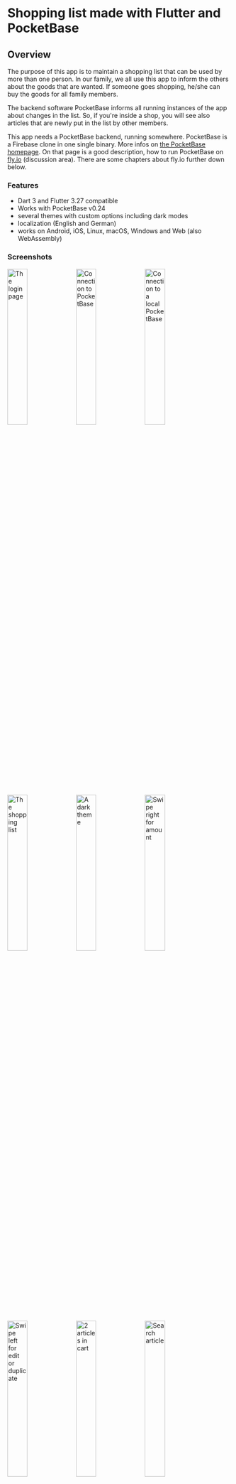 # Shopping list made with Flutter and PocketBase

## Overview

The purpose of this app is to maintain a shopping list that can be used by more than one person.
In our family, we all use this app to inform the others about the goods that are wanted. If someone goes shopping,
he/she can buy the goods for all family members.

The backend software PocketBase informs all running instances of the app about changes in the
list. So, if you're inside a shop, you will see also articles that are newly put in the list by other members.

This app needs a PocketBase backend, running somewhere. PocketBase is a Firebase clone in one single binary.
More infos on [the PocketBase homepage](https://pocketbase.io). On that page is a good description, how to run PocketBase
on [fly.io](https://github.com/pocketbase/pocketbase/discussions/537) (discussion area). There are some chapters about fly.io further down below.

### Features

- Dart 3 and Flutter 3.27 compatible
- Works with PocketBase v0.24
- several themes with custom options including dark modes
- localization (English and German)
- works on Android, iOS, Linux, macOS, Windows and Web (also WebAssembly)

### Screenshots

<p float="left">
    <img src="./screenshots/login.png" title="The login page" width="30%" alt="The login page">
    <img src="./screenshots/connection_to_pb.png" title="Connection to PocketBase" width="30%" alt="Connection to PocketBase">
    <img src="./screenshots/connection_to_pb_local.png" title="Connection to a local PocketBase" width="30%" alt="Connection to a local PocketBase">
</p>
<p float="left">
    <img src="./screenshots/shoppinglist-1.png" title="The shopping list" width="30%" alt="The shopping list">
    <img src="./screenshots/dark_theme.png" title="A dark theme" width="30%" alt="A dark theme">
    <img src="./screenshots/shoppinglist-2.png" title="Swipe right for amount" width="30%" alt="Swipe right for amount">
</p>
<p float="left">
    <img src="./screenshots/shoppinglist-3.png" title="Swipe left for edit or duplicate" width="30%" alt="Swipe left for edit or duplicate">
    <img src="./screenshots/shoppinglist-4.png" title="2 articles in cart" width="30%" alt="2 articles in cart">
    <img src="./screenshots/search_article.png" title="Search article" width="30%" alt="Search article">
</p>
<p float="left">
    <img src="./screenshots/drawer_open.png" title="Open drawer" width="30%" alt="Open drawer">
    <img src="./screenshots/article_list.png" title="Article list" width="30%" alt="Article list">
    <img src="./screenshots/end_shopping.png" title="End shopping" width="30%" alt="End shopping">
</p>
<p float="left">
    <img src="./screenshots/logout.png" title="Logout" width="30%" alt="Logout">
</p>

### Here are some tips for the shopping list:

- you can mark an article as _inCart_ by double-clicking the article itself
- when you swipe the article to the right, a click on the plus or minus sign will change the quantity of that article
- when you swipe the article to the left, the article can be edited (pen symbol) and duplicated (copy symbol)
- a long press on the article will also open the edit dialog
- articles are grouped by shop and sorted alphabetically
- articles marked _inCart_ are placed at the end of the list to have a clearer view about what is left
- in the search dialog, a new article can be added by pressing the plus sign

When the server can't be reached, an icon is displayed in the app bar.
<p float="left">
    <img src="./screenshots/no_connection.png" title="No connection" width="50%" alt="No connection">
</p>


## Technical description

There is only one database table 'shoppinglist' that is used in this app. This table (or collection)
has the following fields that must be created beforehand:

- `active` : Bool
- `amount` : Number, Min=0, Max=100
- `inCart` : Bool
- `article` : Plain text, Min length=1, Max length=120, Nonempty, Unique
- `shop` : Plain text, Max length=80

> **Info**
>
> There is also a schema file in JSON format (`pb_schema.json`) that can be imported in PocketBase to
> create this collection.

When an article is marked _`active`_, it will be visible on the **shopping list**. Otherwise, the article will
show up in the **article list**.

## Get it working

### Install / deploy PocketBase

Proceed as follows:

1. deploy or install PocketBase (local is fine)
2. open the admin page of PocketBase (create PocketBase admin user on the fly)
3. import `pb_schema.json` to create the `shoppinglist` collection (via "Sync - Import Collection")
4. create users with email and password. Mark them as verified and give them a **NAME**. This name is visible in the app.
5. enter some data in the `shoppinglist` collection or do it later in the app

### Compile / run Shoppinglist

I assume, that Flutter is installed on your machine and that `flutter doctor` doesn't show errors 
for the platform you're using.

1. run `flutter gen-l10n` to compile the localization files
2. run **`flutter run`** to start the application
3. click on the settings icon to open the PocketBase connection dialog and enter the url of the PocketBase server (typically http://localhost:8090) 
4. to create i.e. an Android app, run **`flutter build apk`**. Please use a *real* ip-address and **not** localhost! (see also note below)
5. inside the app, login with email and password of a user that you created on the PocketBase admin page

That's it. Have fun and go shopping!

> **Important**
>
> If you run PocketBase locally and want to access it i.e. from the Android Emulator, you need to start
> PocketBase like this:
>
> `> pocketbase serve --http 0.0.0.0:8090`
>
> This ensures, that PocketBase will listen on all addresses. Furthermore, you need to set the 
> connection url with the correct ip-address of your host machine like `http://192.168.0.52:8090`. 
> The address depends on your network, and you should look it up with tools like `ip a`, 
> `ipconfig` or `ifconfig`.

### Command line parameter
There is one parameter that can be set via

    --dart-define="SHOPPINGLIST_HOST=http://localhost:8090"

When this parameter is set, it overrides the URL that is set via the UI. This makes it easy
to switch between different PocketBase instances while developing.

## Run a debug Web version with external host

If you want to run the app as a Web app, you have to use a commandline like this:

    > flutter run -d chrome

## Create release builds

To create a release build, run a command like these:

    > flutter build apk
    > flutter build ios
    > flutter build macos
    > flutter build web --wasm

## Using Visual Studio Code

In order to have the right environment variable when running or debugging the app in VSCode, you
have to create a launch configuration `.vscode/launch.json` and have a configuration like this:

    {
        "version": "0.2.0",
        "configurations": [
            {
                "name": "shoppinglist",
                "request": "launch",
                "type": "dart",
            },
            {
                "name": "shoppinglist local",
                "request": "launch",
                "type": "dart",
                "args": [
                    "--dart-define",
                    "SHOPPINGLIST_HOST=http://192.168.0.52:8090"
                ]
            },
            {
                "name": "shoppinglist LIVE",
                "request": "launch",
                "type": "dart",
                "args": [
                    "--dart-define",
                    "SHOPPINGLIST_HOST=https://YOUR-POCKETBASE-DOMAIN.com"
                ]
            },
        ]
    }

## Localization

The app uses the `Intl` package to maintain different localizations. Run the following command, if you change
the content of the `./lib/l10n/*.arb` files or if you are compiling the source for the first time:

    > flutter gen-l10n

This will update or create the files in `.dart_tool/flutter_gen/gen_l10n`.

## PocketBase running on fly.io

In the following chapters I show some useful commands to help you manage PocketBase on fly.io. 
I assume, that you're in the folder where the `Dockerfile` and the file `fly.toml` reside.

### Inspect container

If you want to look at the file system inside the container:

    > flyctl ssh console
    # ls -l /pb/pb_data

### Backup

Make a local backup of the database file:

    > flyctl ssh sftp get /pb/pb_data/data.db ./data.db

### Restore

Restore a database backup on fly.io:

    > flyctl ssh sftp shell
    >> put ./LOCAL-PATH-WITH-DB/data.db /pb/pb_data/data.db

After that, you should restart PocketBase, in order to use the restored database:

    > flyctl apps restart YOUR_APPLICATION_NAME

### Deploy a new PocketBase version

You have to update the `fly.toml` in respect of the PocketBase version (`PB_VERSION`). After doing that, run

    > flyctl deploy

Your database will not be affected and remains as it is. Check the fly dashboard for errors and messages.

## Build Linux Flatpak
### General
We need a special Docker image for building the app and the flatpak version of it. It's best to use the oldest 
supported Linux OS for this task, to get the widest OS support for our flatpak app. I'm using the LTS version 
Ubuntu 20.04. The [Dockerfile](./flatpak/Dockerfile) takes this as the base image and installs then all the needed dependencies 
to be able to compile the source code for Linux. In additon, the flatpak utilities are also installed. It's also 
important to install all the dependencies, that the Linux version of the used Flutter packages needs. You find 
this information typically on pub.dev at the Linux version of the used package.

The build time for this image is approx. 10 minutes on my machine and the resulting image size is around 8.2GB.

### Image for Flutter and Flatpak
Build the image:

    cd flatpak
    docker build --platform linux/amd64 -t flutterpack:1.0.0 . 

### Build and pack
Execute the following command in the project root folder to compile the Flutter source code and to generate
a flatpak version of it (`de.luedtke.shoppinglist.flatpak`):

    docker run --rm --privileged --platform linux/amd64 -u builder -v "$PWD":/home/builder/app \
        -w /home/builder/app/flatpak flutterpack:1.0.0 "./build-flutter-app.sh"

### Local install
In order to run the flatpak app, you need to have the following two runtimes installed on your local machine:

    flatpak install org.freedesktop.Sdk/x86_64/22.08
    flatpak install org.freedesktop.Platform/x86_64/22.08

Now install the app loacally:

    flatpak install --user de.luedtke.shoppinglist.flatpak

If you want to remove it:

    flatpak remove de.luedtke.shoppinglist

